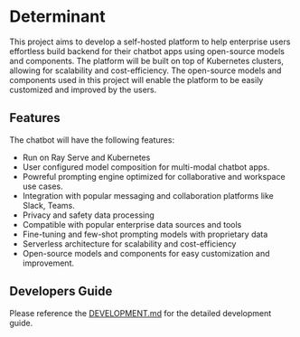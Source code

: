 # Determinant
This project aims to develop a self-hosted platform to help enterprise users effortless build backend for their chatbot apps using open-source models and components. The platform will be built on top of Kubernetes clusters, allowing for scalability and cost-efficiency. The open-source models and components used in this project will enable the platform to be easily customized and improved by the users.

## Features
The chatbot will have the following features:

* Run on Ray Serve and Kubernetes
* User configured model composition for multi-modal chatbot apps.
* Powreful prompting engine optimized for collaborative and workspace use cases.
* Integration with popular messaging and collaboration platforms like Slack, Teams.
* Privacy and safety data processing
* Compatible with popular enterprise data sources and tools
* Fine-tuning and few-shot prompting models with proprietary data
* Serverless architecture for scalability and cost-efficiency
* Open-source models and components for easy customization and improvement.

## Developers Guide
Please reference the [DEVELOPMENT.md](DEVELOPMENT.md) for the detailed development guide.